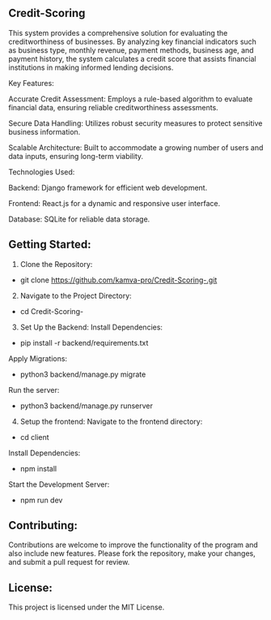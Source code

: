 ## Credit-Scoring

This system provides a comprehensive solution for evaluating the creditworthiness of businesses. By analyzing key financial indicators such as business type, monthly revenue, payment methods, business age, and payment history, the system calculates a credit score that assists financial institutions in making informed lending decisions.

Key Features:

Accurate Credit Assessment: Employs a rule-based algorithm to evaluate financial data, ensuring reliable creditworthiness assessments.

Secure Data Handling: Utilizes robust security measures to protect sensitive business information.

Scalable Architecture: Built to accommodate a growing number of users and data inputs, ensuring long-term viability.

Technologies Used:

Backend: Django framework for efficient web development.

Frontend: React.js for a dynamic and responsive user interface.

Database: SQLite for reliable data storage.

## Getting Started:

1. Clone the Repository:
- git clone https://github.com/kamva-pro/Credit-Scoring-.git

2. Navigate to the Project Directory:
- cd Credit-Scoring-

3. Set Up the Backend:
Install Dependencies:
- pip install -r backend/requirements.txt

Apply Migrations:
- python3 backend/manage.py migrate

Run the server:
- python3 backend/manage.py runserver

4. Setup the frontend:
Navigate to the frontend directory:
- cd client

Install Dependencies:
- npm install

Start the Development Server:
- npm run dev


## Contributing:
Contributions are welcome to improve the functionality of the program and also include new features. Please fork the repository, make your changes, and submit a pull request for review.

## License:
This project is licensed under the MIT License.

